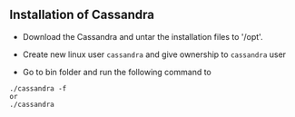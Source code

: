 ## Installation of Cassandra

* Download the Cassandra and untar the installation files to '/opt'.

* Create new linux user `cassandra` and give ownership to `cassandra` user 

* Go to bin folder and run the following command to 

```
./cassandra -f
or 
./cassandra
```
